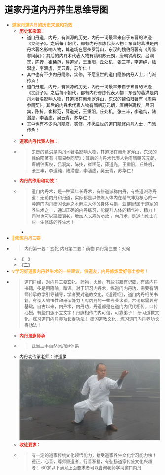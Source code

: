 # 道家丹道内丹养生思维导图
- <font color=#FFAF38>**道家丹道内丹的历史来源和功效**</font>
    - <font color=#DC2D1E>**历史和来源：**</font>
        - 道门丹道，内丹，有渊源的历史，内丹一词最早来自于东晋的许逊《灵剑子》。之后每个朝代，都有内丹修炼代表人物：东晋的葛洪是内丹术著名影响人物，其道场在惠州罗浮山，东汉的魏伯阳著有《周易参同契》；其后的内丹术代表人物有隋朝苏元朗，唐朝钟离权，吕洞宾，陈抟，崔稀范，薛道光，王重阳，丘处机，张三丰，李道纯，陆潜虚，李涵虚，吴云青，苏华仁！
        - 其中也有不少内丹隐修，实修，不愿显世的道门隐修内丹人士，门派传承！
        - 道门丹道，内丹，有渊源的历史，内丹一词最早来自于东晋的许逊《灵剑子》。之后每个朝代，都有内丹修炼代表人物：东晋的葛洪是内丹术著名影响人物，其道场在惠州罗浮山，东汉的魏伯阳著有《周易参同契》；其后的内丹术代表人物有隋朝苏元朗，唐朝钟离权，吕洞宾，陈抟，崔稀范，薛道光，王重阳，丘处机，张三丰，李道纯，陆潜虚，李涵虚，吴云青，苏华仁！
        - 其中也有不少内丹隐修，实修，不愿显世的道门隐修内丹人士，门派传承！
        - 
    - <font color=#DC2D1E>**道家内丹代表人物：**</font>
    - > 东晋的葛洪是内丹术著名影响人物，其道场在惠州罗浮山，东汉的魏伯阳著有《周易参同契》；其后的内丹术代表人物有隋朝苏元朗，唐朝钟离权，吕洞宾，陈抟，崔稀范，薛道光，王重阳，丘处机，张三丰，李道纯，陆潜虚，李涵虚，吴云青，苏华仁！
    - <font color=#DC2D1E>**内丹的作用和功效：**</font>
    - > 道门内丹术，是一种延年长寿术，有些道派称内丹，有些道派称丹道！无论内丹和丹道，实际都是以修炼人体内在精气神为核心的一种道门内丹研习长寿之术解决人体的身体亏损，亚健康!属于道家的养生术之一，通过正确的内丹练习，能提升人体的精气神，精力！同时也可以延缓衰老，增加人长寿的功效 ，内丹术，是道门修士有些一生修炼的养生术！
        - 
- <font color=#FFAF38>**🔖修炼内丹三要**</font>
- > 内丹第一要：玄牝 内丹第二要：药物 内丹第三要：火候
    - 《一》
    - 《二》
- <font color=#FFAF38>**💡学习好道家内丹养生术的一些建议，供道友，内丹修炼爱好修士参考！**</font>
- > 道门丹经，对内丹三要玄牝、药物，火候，有些书籍有记载，有些内丹书籍，多是用隐喻，暗语。对于研习内丹术，练道门内丹功，需要有明师传承教学引导辅导，学者要对道教文化，《道德经》，道门内丹相关书籍，有深入的悟性和研读能力！对内丹的一些专业术语，古词都需要有基础，自古以来，内丹术，内丹功，丹道都是在道门内代代相传，口传心授，有些门派不立文字！丹脉相传门内可信，可靠弟子！ 研习道教文化，炼习道门内丹养功长寿功法！ 研习道教文化，炼习道门内丹养功长寿功法！
    - <font color=#DC2D1E>**内丹法脉师承**</font>
    - > 武当三丰自然派丹道体系
    - 内丹功传承老师：许道業 ![图片](./道家丹道内丹养生思维导图-幕布图片-52300-63334.jpg)
    - <font color=#DC2D1E>**收徒要求：**</font>
    - > 有一定的道家传统文化领悟能力，接受道家养生文化学习能力快！ 德正，心善，尊师重道者，行善积福，有弘扬道家传统文化兴趣者！ 60岁以下满足上面要求者可以咨询老师学习道门内丹